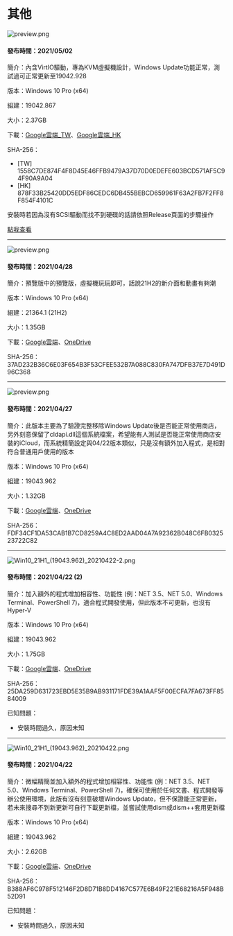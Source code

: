 # 其他

![preview.png](/preview/Win10_20H2_(19042.867)_20210428.png)

#### 發布時間：2021/05/02

簡介：內含VirtIO驅動，專為KVM虛擬機設計，Windows Update功能正常，測試過可正常更新至19042.928

版本：Windows 10 Pro (x64)

組建：19042.867

大小：2.37GB

下載：[Google雲端_TW](http://tiny.cc/w10_20H2_20210428_t)、[Google雲端_HK](http://tiny.cc/w10_20H2_20210428_h)

SHA-256：
- [TW] 1558C7DE874F4F8D45E46FFB9479A37D70D0EDEFE603BCD571AF5C94F90A9A04
- [HK] 878F33B25420DD5EDF86CEDC6DB455BEBCD659961F63A2FB7F2FF8F854F4101C

安裝時若因為沒有SCSI驅動而找不到硬碟的話請依照Release頁面的步驟操作

[點我查看](https://github.com/WhatTheBlock/Win10_Simplify/releases/tag/v2021.04.28_2)

----

![preview.png](/preview/Win10_21H2_(21364.1)_20210428.png)

#### 發布時間：2021/04/28

簡介：預覽版中的預覽版，虛擬機玩玩即可，話說21H2的新介面和動畫有夠潮

版本：Windows 10 Pro (x64)

組建：21364.1 (21H2)

大小：1.35GB

下載：[Google雲端](http://tiny.cc/w10_21H2_20210428)、[OneDrive](http://tiny.cc/w10_21H2_20210428_o)

SHA-256：37AD232B36C6E03F654B3F53CFEE532B7A088C830FA747DFB37E7D491D96C368

----

![preview.png](/preview/Win10_21H1_(19043.962)_20210427.png)

#### 發布時間：2021/04/27

簡介：此版本主要為了驗證完整移除Windows Update後是否能正常使用商店，另外刻意保留了cldapi.dll這個系統檔案，希望能有人測試是否能正常使用商店安裝的iCloud，而系統精簡設定與04/22版本類似，只是沒有額外加入程式，是相對符合普通用戶使用的版本

版本：Windows 10 Pro (x64)

組建：19043.962

大小：1.32GB

下載：[Google雲端](http://tiny.cc/w10_21H1_20210427)、[OneDrive](http://tiny.cc/w10_21H1_20210427_o)

SHA-256：FDF34CF1DA53CAB1B7CD8259A4C8ED2AAD04A7A92362B048C6FB032523722C82

----

![Win10_21H1_(19043.962)_20210422-2.png](/preview/Win10_21H1_(19043.962)_20210422-2.png)

#### 發布時間：2021/04/22 (2)

簡介：加入額外的程式增加相容性、功能性 (例：NET 3.5、NET 5.0、Windows Terminal、PowerShell 7)，適合程式開發使用，但此版本不可更新，也沒有Hyper-V

版本：Windows 10 Pro (x64)

組建：19043.962

大小：1.75GB

下載：[Google雲端](http://tiny.cc/w10_21H1_20210422_2)、[OneDrive](http://tiny.cc/w10_21H1_20210422_2_o)

SHA-256：25DA259D631723EBD5E35B9AB931171FDE39A1AAF5F00ECFA7FA673FF8584009

已知問題：
- 安裝時間過久，原因未知

----

![Win10_21H1_(19043.962)_20210422.png](/preview/Win10_21H1_(19043.962)_20210422.png)

#### 發布時間：2021/04/22

簡介：微幅精簡並加入額外的程式增加相容性、功能性 (例：NET 3.5、NET 5.0、Windows Terminal、PowerShell 7)，確保可使用於任何文書、程式開發等辦公使用環境，此版有沒有刻意破壞Windows Update，但不保證能正常更新，若未來搜尋不到新更新可自行下載更新檔，並嘗試使用dism或dism++套用更新檔

版本：Windows 10 Pro (x64)

組建：19043.962

大小：2.62GB

下載：[Google雲端](http://tiny.cc/w10_21H1_20210422)、[OneDrive](http://tiny.cc/w10_21H1_20210422_o)

SHA-256：B388AF6C978F512146F2D8D71B8DD4167C577E6B49F221E68216A5F948B52D91

已知問題：
- 安裝時間過久，原因未知

